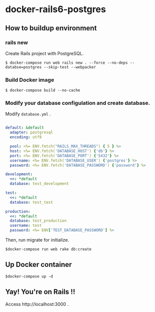 # docker-rails6-postgres

## How to buildup environment
### rails new
Create Rails project with PostgreSQL.

```
$ docker-compose run web rails new . --force --no-deps --databse=postgres --skip-test --webpacker
```

### Build Docker image

```
$ docker-compose build --no-cache
```

### Modify your database configulation and create database.

Modify ```database.yml``` .

```config/database.yml

default: &default
  adapter: postgresql
  encoding: utf8

  pool: <%= ENV.fetch("RAILS_MAX_THREADS") { 5 } %>
  host: <%= ENV.fetch('DATABASE_HOST') {'db'} %>
  port: <%= ENV.fetch('DATABASE_PORT') {'5432'} %>
  username: <%= ENV.fetch('DATABASE_USER') {'postgres'} %>
  password: <%= ENV.fetch('DATABASE_PASSWORD') {'password'} %>

development:
  <<: *default
  database: test_development

test:
  <<: *default
  database: test_test

production:
  <<: *default
  database: test_production
  username: test
  password: <%= ENV['TEST_DATABASE_PASSWORD'] %>

```

Then, run migrate for initialize.

```
$docker-compose run web rake db:create
```

## Up Docker container

```
$docker-compose up -d
```

## Yay! You're on Rails !!
Access http://localhost:3000 .
